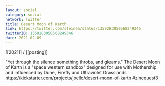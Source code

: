 ```yaml
---
layout: social
category: social
network: Twitter
title: Desert Moon of Karth
link: https://twitter.com/steinea/status/1359283050568249346
twitterID: 1359283050568249346
date: 2021-02-09
---
```


[[2021]] / [[posting]]

"Yet through the silence something throbs, and gleams." The Desert Moon of Karth is a "space western sandbox" designed for use with Mothership and influenced by Dune, Firefly and Ultraviolet Grasslands <https://kickstarter.com/projects/joello/desert-moon-of-karth> #zinequest3
